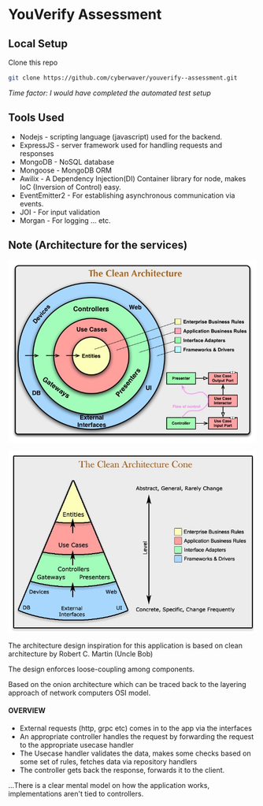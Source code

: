 # YouVerify Assessment

## Local Setup

Clone this repo

```bash
git clone https://github.com/cyberwaver/youverify--assessment.git
```

_Time factor: I would have completed the automated test setup_

## Tools Used

- Nodejs - scripting language (javascript) used for the backend.
- ExpressJS - server framework used for handling requests and responses
- MongoDB - NoSQL database
- Mongoose - MongoDB ORM
- Awilix - A Dependency Injection(DI) Container library for node, makes IoC (Inversion of Control) easy.
- EventEmitter2 - For establishing asynchronous communication via events.
- JOI - For input validation
- Morgan - For logging
  ... etc.

## Note (Architecture for the services)

![Clean Architecture Image](/assets/clean-architecture-1.jpeg)

![Clean Architecture Image](/assets/clean-architecture-2.jpeg)

The architecture design inspiration for this application is based on clean architecture by Robert C. Martin (Uncle Bob)

The design enforces loose-coupling among components.

Based on the onion architecture which can be traced back to the layering approach of network computers OSI model.

#### OVERVIEW

- External requests (http, grpc etc) comes in to the app via the interfaces
- An appropriate controller handles the request by forwarding the request to the appropriate usecase handler
- The Usecase handler validates the data, makes some checks based on some set of rules, fetches data via repository handlers
- The controller gets back the response, forwards it to the client.

...There is a clear mental model on how the application works, implementations aren't tied to controllers.
